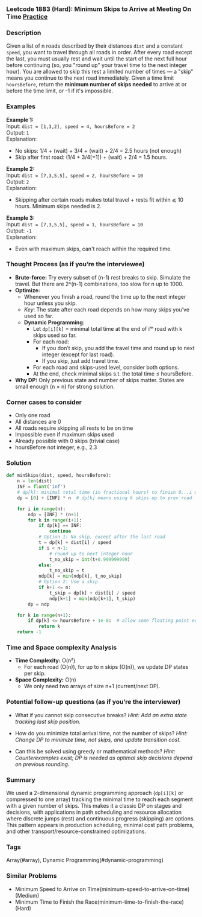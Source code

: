### Leetcode 1883 (Hard): Minimum Skips to Arrive at Meeting On Time [Practice](https://leetcode.com/problems/minimum-skips-to-arrive-at-meeting-on-time)

### Description  
Given a list of n roads described by their distances `dist` and a constant `speed`, you want to travel through all roads in order. After every road except the last, you must usually rest and wait until the start of the next full hour before continuing (so, you "round up" your travel time to the next integer hour). You are allowed to skip this rest a limited number of times — a "skip" means you continue to the next road immediately. Given a time limit `hoursBefore`, return the **minimum number of skips needed** to arrive at or before the time limit, or -1 if it's impossible.

### Examples  

**Example 1:**  
Input: `dist = [1,3,2], speed = 4, hoursBefore = 2`  
Output: `1`  
Explanation:  
- No skips: 1/4 + (wait) + 3/4 + (wait) + 2/4 = 2.5 hours (not enough)
- Skip after first road: (1/4 + 3/4[=1]) + (wait) + 2/4 = 1.5 hours.

**Example 2:**  
Input: `dist = [7,3,5,5], speed = 2, hoursBefore = 10`  
Output: `2`  
Explanation:  
- Skipping after certain roads makes total travel + rests fit within ⩽ 10 hours. Minimum skips needed is 2.

**Example 3:**  
Input: `dist = [7,3,5,5], speed = 1, hoursBefore = 10`  
Output: `-1`  
Explanation:  
- Even with maximum skips, can't reach within the required time.

### Thought Process (as if you’re the interviewee)  
- **Brute-force:** Try every subset of (n-1) rest breaks to skip. Simulate the travel. But there are 2^(n-1) combinations, too slow for n up to 1000.
- **Optimize:**  
  - Whenever you finish a road, round the time up to the next integer hour unless you skip.
  - *Key*: The state after each road depends on how many skips you’ve used so far.
  - **Dynamic Programming**: 
    - Let `dp[i][k]` = minimal total time at the end of iᵗʰ road with k skips used so far.
    - For each road:
        - If you don’t skip, you add the travel time and round up to next integer (except for last road).
        - If you skip, just add travel time.
    - For each road and skips-used level, consider both options.
    - At the end, check minimal skips s.t. the total time ≤ hoursBefore.
- **Why DP:** Only previous state and number of skips matter. States are small enough (n × n) for strong solution.

### Corner cases to consider  
- Only one road
- All distances are 0
- All roads require skipping all rests to be on time
- Impossible even if maximum skips used
- Already possible with 0 skips (trivial case)
- hoursBefore not integer, e.g., 2.3

### Solution

```python
def minSkips(dist, speed, hoursBefore):
    n = len(dist)
    INF = float('inf')
    # dp[k]: minimal total time (in fractional hours) to finish 0...i with k skips
    dp = [0] + [INF] * n  # dp[k] means using k skips up to prev road

    for i in range(n):
        ndp = [INF] * (n+1)
        for k in range(i+1):
            if dp[k] == INF:
                continue
            # Option 1: No skip, except after the last road
            t = dp[k] + dist[i] / speed
            if i < n-1:
                # round up to next integer hour
                t_no_skip = int(t+0.999999999)
            else:
                t_no_skip = t
            ndp[k] = min(ndp[k], t_no_skip)
            # Option 2: Use a skip
            if k+1 <= n:
                t_skip = dp[k] + dist[i] / speed
                ndp[k+1] = min(ndp[k+1], t_skip)
        dp = ndp

    for k in range(n+1):
        if dp[k] <= hoursBefore + 1e-8:  # allow some floating point error
            return k
    return -1
```

### Time and Space complexity Analysis  

- **Time Complexity:** O(n²)  
    - For each road (O(n)), for up to n skips (O(n)), we update DP states per skip.
- **Space Complexity:** O(n)  
    - We only need two arrays of size n+1 (current/next DP).

### Potential follow-up questions (as if you’re the interviewer)  

- What if you cannot skip consecutive breaks?
  *Hint: Add an extra state tracking last skip position.*

- How do you minimize total arrival time, not the number of skips?
  *Hint: Change DP to minimize time, not skips, and update transition cost.*

- Can this be solved using greedy or mathematical methods?
  *Hint: Counterexamples exist; DP is needed as optimal skip decisions depend on previous rounding.*

### Summary
We used a 2-dimensional dynamic programming approach (`dp[i][k]` or compressed to one array) tracking the minimal time to reach each segment with a given number of skips. This makes it a classic DP on stages and decisions, with applications in path scheduling and resource allocation where discrete jumps (rest) and continuous progress (skipping) are options. This pattern appears in production scheduling, minimal cost path problems, and other transport/resource-constrained optimizations.

### Tags
Array(#array), Dynamic Programming(#dynamic-programming)

### Similar Problems
- Minimum Speed to Arrive on Time(minimum-speed-to-arrive-on-time) (Medium)
- Minimum Time to Finish the Race(minimum-time-to-finish-the-race) (Hard)
